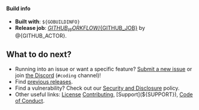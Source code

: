 #### Build info

   * **Built with**: `${GOBUILDINFO}`
   * **Release job**: [${GITHUB_WORKFLOW}/${GITHUB_JOB}](https://github.com/lrstanley/liam.sh/actions/runs/${GITHUB_RUN_ID}) by @{GITHUB_ACTOR}.

## What to do next?

   * Running into an issue or want a specific feature?
     [Submit a new issue](https://github.com/${GITHUB_REPOSITORY}/issues/new)
     or join [the Discord](https://liam.sh/chat) (`#coding` channel)!
   * Find [previous releases](https://github.com/${GITHUB_REPOSITORY}/releases).
   * Find a vulnerability? Check out our [Security and Disclosure](https://github.com/${GITHUB_REPOSITORY}/security/policy)
     policy.
   * Other useful links:
     [License](https://github.com/${GITHUB_REPOSITORY}/blob/master/LICENSE)
     [Contributing](${CONTRIBUTING}),
     [Support](${SUPPORT}),
     [Code of Conduct](https://github.com/lrstanley/.github/blob/master/CODE_OF_CONDUCT.md).
